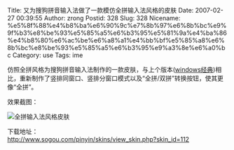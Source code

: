 Title: 又为搜狗拼音输入法做了一款模仿全拼输入法风格的皮肤
Date: 2007-02-27 00:39:55
Author: zrong
Postid: 328
Slug: 328
Nicename: %e5%8f%88%e4%b8%ba%e6%90%9c%e7%8b%97%e6%8b%bc%e9%9f%b3%e8%be%93%e5%85%a5%e6%b3%95%e5%81%9a%e4%ba%86%e4%b8%80%e6%ac%be%e6%a8%a1%e4%bb%bf%e5%85%a8%e6%8b%bc%e8%be%93%e5%85%a5%e6%b3%95%e9%a3%8e%e6%a0%bc
Category: use
Tags: ime

仿照全拼风格为搜狗拼音输入法制作的一款皮肤，与上个版本([windows经典](/?p=327))相比，重新制作了竖排同窗口、竖排分窗口模式以及“全拼/双拼”转换按钮，使其更像“全拼”。

效果截图：  

![全拼输入法风格皮肤](http://www.sogou.com/pinyin/skins/uploadImage/20070227003206.jpeg)

下载地址：  
<http://www.sogou.com/pinyin/skins/view_skin.php?skin_id=112>

